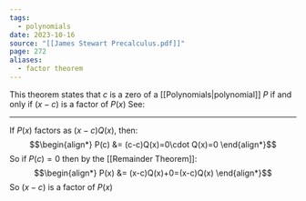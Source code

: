 ```yaml
---
tags:
  - polynomials
date: 2023-10-16
source: "[[James Stewart Precalculus.pdf]]"
page: 272
aliases:
  - factor theorem
---
```

This theorem states that $c$ is a zero of a [[Polynomials|polynomial]] $P$ if and only if $(x-c)$ is a factor of $P(x)$
See:
___
If $P(x)$ factors as $(x-c)Q(x)$, then:
$$\begin{align*}
P(c) &= (c-c)Q(x)=0\cdot Q(x)=0
\end{align*}$$
So if $P(c) = 0$ then by the [[Remainder Theorem]]:
$$\begin{align*}
P(x) &= (x-c)Q(x)+0=(x-c)Q(x)
\end{align*}$$
So $(x-c)$ is a factor of $P(x)$